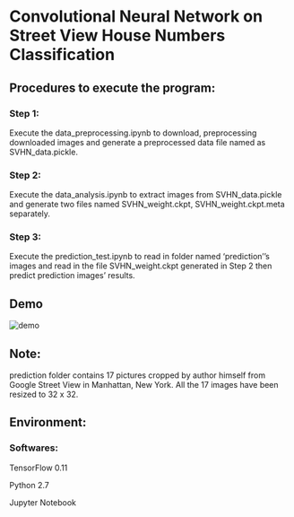 # Convolutional Neural Network on Street View House Numbers Classification

## Procedures to execute the program:

### Step 1: 

Execute the data_preprocessing.ipynb to download, preprocessing downloaded images and generate a preprocessed data file named as SVHN_data.pickle.

### Step 2: 

Execute the data_analysis.ipynb to extract images from SVHN_data.pickle and generate two files named SVHN_weight.ckpt, SVHN_weight.ckpt.meta separately.

### Step 3: 

Execute the prediction_test.ipynb to read in folder named ‘prediction’’s images and read in the file SVHN_weight.ckpt generated in Step 2 then predict prediction images’ results.

## Demo

![demo](https://github.com/woodenleaves/CNN_Street_View_House_Numbers/raw/master/cnn_svhn.png)

## Note:
prediction folder contains 17 pictures cropped by author himself from Google Street View in Manhattan, New York. All the 17 images have been resized to 32 x 32.


## Environment:

### Softwares:
TensorFlow 0.11

Python 2.7

Jupyter Notebook

